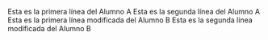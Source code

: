 Esta es la primera línea del Alumno A
Esta es la segunda línea del Alumno A
Esta es la primera línea modificada del Alumno B 
Esta es la segunda línea modificada del Alumno B
